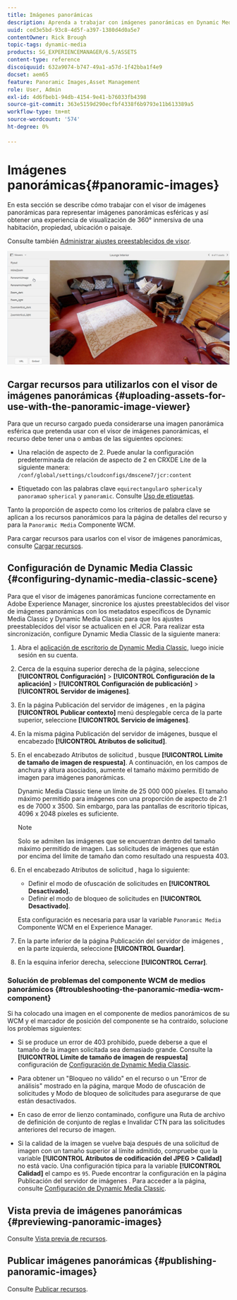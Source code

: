 ```yaml
---
title: Imágenes panorámicas
description: Aprenda a trabajar con imágenes panorámicas en Dynamic Media.
uuid: ced3e5bd-93c8-4d5f-a397-1380d4d0a5e7
contentOwner: Rick Brough
topic-tags: dynamic-media
products: SG_EXPERIENCEMANAGER/6.5/ASSETS
content-type: reference
discoiquuid: 632a9074-b747-49a1-a57d-1f42bba1f4e9
docset: aem65
feature: Panoramic Images,Asset Management
role: User, Admin
exl-id: 4d6fbeb1-94db-4154-9e41-b76033fb4398
source-git-commit: 363e5159d290ecfbf4338f6b9793e11b613389a5
workflow-type: tm+mt
source-wordcount: '574'
ht-degree: 0%

---
```


# Imágenes panorámicas{#panoramic-images}

En esta sección se describe cómo trabajar con el visor de imágenes panorámicas para representar imágenes panorámicas esféricas y así obtener una experiencia de visualización de 360° inmersiva de una habitación, propiedad, ubicación o paisaje.

Consulte también [Administrar ajustes preestablecidos de visor](/help/assets/managing-viewer-presets.md).

![imagen panorámica2](assets/panoramic-image2.png)

## Cargar recursos para utilizarlos con el visor de imágenes panorámicas {#uploading-assets-for-use-with-the-panoramic-image-viewer}

Para que un recurso cargado pueda considerarse una imagen panorámica esférica que pretenda usar con el visor de imágenes panorámicas, el recurso debe tener una o ambas de las siguientes opciones:

* Una relación de aspecto de 2.
Puede anular la configuración predeterminada de relación de aspecto de 2 en CRXDE Lite de la siguiente manera:
   `/conf/global/settings/cloudconfigs/dmscene7/jcr:content`

* Etiquetado con las palabras clave `equirectangular`o `spherical`y `panorama`o `spherical` y `panoramic`. Consulte [Uso de etiquetas](/help/sites-authoring/tags.md).

Tanto la proporción de aspecto como los criterios de palabra clave se aplican a los recursos panorámicos para la página de detalles del recurso y para la `Panoramic Media` Componente WCM.

Para cargar recursos para usarlos con el visor de imágenes panorámicas, consulte [Cargar recursos](/help/assets/manage-assets.md#uploading-assets).

## Configuración de Dynamic Media Classic {#configuring-dynamic-media-classic-scene}

Para que el visor de imágenes panorámicas funcione correctamente en Adobe Experience Manager, sincronice los ajustes preestablecidos del visor de imágenes panorámicas con los metadatos específicos de Dynamic Media Classic y Dynamic Media Classic para que los ajustes preestablecidos del visor se actualicen en el JCR. Para realizar esta sincronización, configure Dynamic Media Classic de la siguiente manera:

1. Abra el [aplicación de escritorio de Dynamic Media Classic](https://experienceleague.adobe.com/docs/dynamic-media-classic/using/getting-started/signing-out.html#getting-started), luego inicie sesión en su cuenta.

1. Cerca de la esquina superior derecha de la página, seleccione **[!UICONTROL Configuración]** > **[!UICONTROL Configuración de la aplicación]** > **[!UICONTROL Configuración de publicación]** > **[!UICONTROL Servidor de imágenes]**.
1. En la página Publicación del servidor de imágenes , en la página **[!UICONTROL Publicar contexto]** menú desplegable cerca de la parte superior, seleccione **[!UICONTROL Servicio de imágenes]**.

1. En la misma página Publicación del servidor de imágenes, busque el encabezado **[!UICONTROL Atributos de solicitud]**.
1. En el encabezado Atributos de solicitud , busque **[!UICONTROL Límite de tamaño de imagen de respuesta]**. A continuación, en los campos de anchura y altura asociados, aumente el tamaño máximo permitido de imagen para imágenes panorámicas.

   Dynamic Media Classic tiene un límite de 25 000 000 píxeles. El tamaño máximo permitido para imágenes con una proporción de aspecto de 2:1 es de 7000 x 3500. Sin embargo, para las pantallas de escritorio típicas, 4096 x 2048 píxeles es suficiente.

   >[!NOTE]
   >
   >Solo se admiten las imágenes que se encuentran dentro del tamaño máximo permitido de imagen. Las solicitudes de imágenes que están por encima del límite de tamaño dan como resultado una respuesta 403.

1. En el encabezado Atributos de solicitud , haga lo siguiente:

   * Definir el modo de ofuscación de solicitudes en **[!UICONTROL Desactivado]**.
   * Definir el modo de bloqueo de solicitudes en **[!UICONTROL Desactivado]**.

   Esta configuración es necesaria para usar la variable `Panoramic Media` Componente WCM en el Experience Manager.

1. En la parte inferior de la página Publicación del servidor de imágenes , en la parte izquierda, seleccione **[!UICONTROL Guardar]**.

1. En la esquina inferior derecha, seleccione **[!UICONTROL Cerrar]**.

### Solución de problemas del componente WCM de medios panorámicos {#troubleshooting-the-panoramic-media-wcm-component}

Si ha colocado una imagen en el componente de medios panorámicos de su WCM y el marcador de posición del componente se ha contraído, solucione los problemas siguientes:

* Si se produce un error de 403 prohibido, puede deberse a que el tamaño de la imagen solicitada sea demasiado grande. Consulte la **[!UICONTROL Límite de tamaño de imagen de respuesta]** configuración de [Configuración de Dynamic Media Classic](/help/assets/panoramic-images.md#configuring-dynamic-media-classic-scene).

* Para obtener un &quot;Bloqueo no válido&quot; en el recurso o un &quot;Error de análisis&quot; mostrado en la página, marque Modo de ofuscación de solicitudes y Modo de bloqueo de solicitudes para asegurarse de que están desactivados.
* En caso de error de lienzo contaminado, configure una Ruta de archivo de definición de conjunto de reglas e Invalidar CTN para las solicitudes anteriores del recurso de imagen.
* Si la calidad de la imagen se vuelve baja después de una solicitud de imagen con un tamaño superior al límite admitido, compruebe que la variable **[!UICONTROL Atributos de codificación del JPEG > Calidad]** no está vacío. Una configuración típica para la variable **[!UICONTROL Calidad]** el campo es `95`. Puede encontrar la configuración en la página Publicación del servidor de imágenes . Para acceder a la página, consulte [Configuración de Dynamic Media Classic](/help/assets/panoramic-images.md#configuring-dynamic-media-classic-scene).

## Vista previa de imágenes panorámicas {#previewing-panoramic-images}

Consulte [Vista previa de recursos](/help/assets/previewing-assets.md).

## Publicar imágenes panorámicas {#publishing-panoramic-images}

Consulte [Publicar recursos](/help/assets/publishing-dynamicmedia-assets.md).
